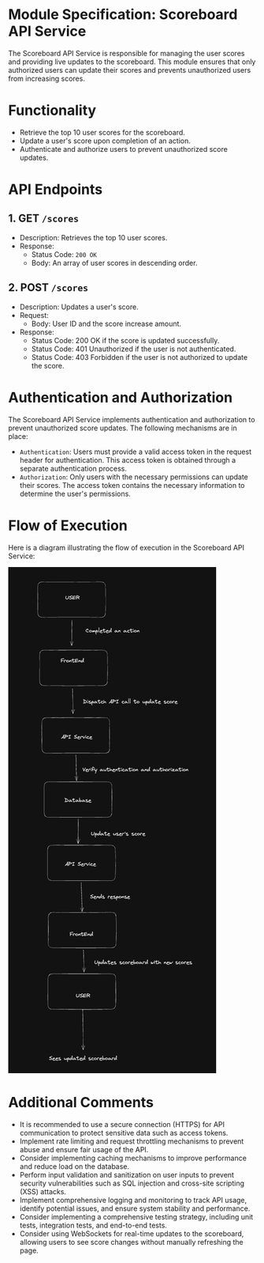 # Module Specification: Scoreboard API Service

The Scoreboard API Service is responsible for managing the user scores and providing live updates to the scoreboard. This module ensures that only authorized users can update their scores and prevents unauthorized users from increasing scores.

# Functionality

- Retrieve the top 10 user scores for the scoreboard.
- Update a user's score upon completion of an action.
- Authenticate and authorize users to prevent unauthorized score updates.

# API Endpoints

## 1. GET `/scores`

- Description: Retrieves the top 10 user scores.
- Response:
  - Status Code: `200 OK`
  - Body: An array of user scores in descending order.

## 2. POST `/scores`

- Description: Updates a user's score.
- Request:
  - Body: User ID and the score increase amount.
- Response:
  - Status Code: 200 OK if the score is updated successfully.
  - Status Code: 401 Unauthorized if the user is not authenticated.
  - Status Code: 403 Forbidden if the user is not authorized to update the score.

# Authentication and Authorization

The Scoreboard API Service implements authentication and authorization to prevent unauthorized score updates. The following mechanisms are in place:

- `Authentication`: Users must provide a valid access token in the request header for authentication. This access token is obtained through a separate authentication process.
- `Authorization`: Only users with the necessary permissions can update their scores. The access token contains the necessary information to determine the user's permissions.

# Flow of Execution

Here is a diagram illustrating the flow of execution in the Scoreboard API Service:

<img src="./img.png" />

# Additional Comments

- It is recommended to use a secure connection (HTTPS) for API communication to protect sensitive data such as access tokens.
- Implement rate limiting and request throttling mechanisms to prevent abuse and ensure fair usage of the API.
- Consider implementing caching mechanisms to improve performance and reduce load on the database.
- Perform input validation and sanitization on user inputs to prevent security vulnerabilities such as SQL injection and cross-site scripting (XSS) attacks.
- Implement comprehensive logging and monitoring to track API usage, identify potential issues, and ensure system stability and performance.
- Consider implementing a comprehensive testing strategy, including unit tests, integration tests, and end-to-end tests.
- Consider using WebSockets for real-time updates to the scoreboard, allowing users to see score changes without manually refreshing the page.
